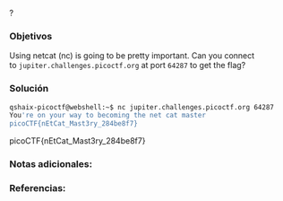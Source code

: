 ?
### Objetivos 
Using netcat (nc) is going to be pretty important. Can you connect to `jupiter.challenges.picoctf.org` at port `64287` to get the flag?

### Solución 

``` bash
qshaix-picoctf@webshell:~$ nc jupiter.challenges.picoctf.org 64287
You're on your way to becoming the net cat master
picoCTF{nEtCat_Mast3ry_284be8f7}
```
picoCTF{nEtCat_Mast3ry_284be8f7}
### Notas adicionales:



### Referencias:
